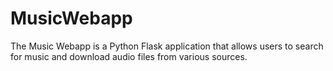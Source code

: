 # MusicWebapp
The Music Webapp is a Python Flask application that allows users to search for music and download audio files from various sources. 
